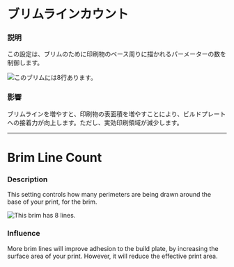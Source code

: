 ブリムラインカウント
====
### **説明**
この設定は、ブリムのために印刷物のベース周りに描かれるパーメーターの数を制御します。

![このブリムには8行あります。](../images/brim_width.svg)

### **影響**
ブリムラインを増やすと、印刷物の表面積を増やすことにより、ビルドプレートへの接着力が向上します。ただし、実効印刷領域が減少します。

---

Brim Line Count
====
### **Description**
This setting controls how many perimeters are being drawn around the base of your print, for the brim.

![This brim has 8 lines.](../images/brim_width.svg)

### **Influence**
More brim lines will improve adhesion to the build plate, by increasing the surface area of your print. However, it will reduce the effective print area.


